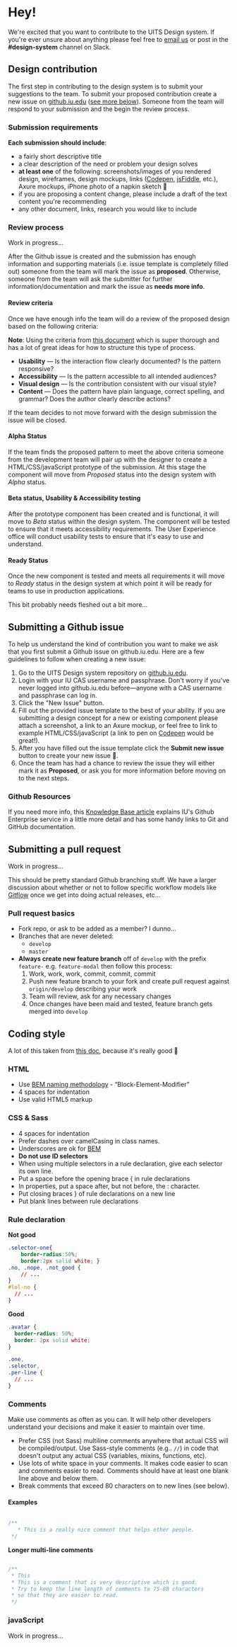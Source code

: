 # Hey!

We're excited that you want to contribute to the UITS Design system. If you're ever unsure about anything please feel free to [email us](mailto:uxo@iu.edu) or post in the **#design-system** channel on Slack.

## Design contribution
The first step in contributing to the design system is to submit your suggestions to the team. To submit your proposed contribution create a new issue on [github.iu.edu](https://github.iu.edu/UITS/uitsds/issues) ([see more below](submitting-a-github-issue)). Someone from the team will respond to your submission and the begin the review process.

### Submission requirements

**Each submission should include**:

- a fairly short descriptive title
- a clear description of the need or problem your design solves
- **at least one** of the following: screenshots/images of you rendered design, wireframes, design mockups, links ([Codepen](http://codepen.io/), [jsFiddle](https://jsfiddle.net/), etc.), Axure mockups, iPhone photo of a napkin sketch :pencil:
- if you are proposing a content change, please include a draft of  the text content you're recommending
- any other document, links, research you would like to include

### Review process
Work in progress...

After the Github issue is created and the submission has enough information and supporting materials (i.e. issue template is completely filled out) someone from the team will mark the issue as **proposed**. Otherwise, someone from the team will ask the submitter for further information/documentation and mark the issue as **needs more info**.

#### Review criteria
Once we have enough info the team will do a review of the proposed design based on the following criteria:

**Note**: Using the criteria from [this document](https://github.com/18F/web-design-standards/wiki/Contribution-Guidelines%3A-Design) which is super thorough and has a lot of great ideas for how to structure this type of process.

- **Usability** — Is the interaction flow clearly documented? Is the pattern responsive?
- **Accessibility** — Is the pattern accessible to all intended audiences?
- **Visual design** — Is the contribution consistent with our visual style?
- **Content** — Does the pattern have plain language, correct spelling, and grammar? Does the author clearly describe actions?

If the team decides to not move forward with the design submission the issue will be closed.

#### Alpha Status
If the team finds the proposed pattern to meet the above criteria someone from the development team will pair up with the designer to create a HTML/CSS/javaScript prototype of the submission. At this stage the component will move from _Proposed_ status into the design system with _Alpha_ status.

#### Beta status, Usability & Accessibility testing
After the prototype component has been created and is functional, it will move to _Beta_ status within the design system. The component will be tested to ensure that it meets accessibility requirements. The User Experience office will conduct usability tests to ensure that it's easy to use and understand.

#### Ready Status
Once the new component is tested and meets all requirements it will move to _Ready_ status in the design system at which point it will be ready for teams to use in production applications.

This bit probably needs fleshed out a bit more...

## Submitting a Github issue

To help us understand the kind of contribution you want to make we ask that you first submit a Github issue on github.iu.edu. Here are a few guidelines to follow when creating a new issue:

1. Go to the UITS Design system repository on [github.iu.edu](https://github.iu.edu/UITS/uitsds/issues).
2. Login with your IU CAS username and passphrase. Don't worry if you've never logged into github.iu.edu before—anyone with a CAS username and passphrase can log in.
3. Click the "New Issue" button.
4. Fill out the provided issue template to the best of your ability. If you are submitting a design concept for a new or existing component please attach a screenshot, a link to an Axure mockup, or feel free to link to example HTML/CSS/javaScript (a link to pen on [Codepen](http://codepen.io/) would be great!).
5. After you have filled out the issue template click the **Submit new issue** button to create your new issue :tada:.
6. Once the team has had a chance to review the issue they will either mark it as **Proposed**, or ask you for more information before moving on to the next steps.

### Github Resources
If you need more info, this [Knowledge Base article](https://kb.iu.edu/d/bagk) explains IU's Github Enterprise service in a little more detail and has some handy links to Git and GitHub documentation.

## Submitting a pull request
Work in progress...

This should be pretty standard Github branching stuff. We have a larger discussion about whether or not to follow specific workflow models like [Gitflow](https://danielkummer.github.io/git-flow-cheatsheet/) once we get into doing actual releases, etc...

### Pull request basics

- Fork repo, or ask to be added as a member? I dunno...
- Branches that are never deleted:
	- `develop`
	- `master`
- **Always create new feature branch** off of `develop` with the prefix `feature-` e.g. `feature-modal` then follow this process:
	1. Work, work, work, commit, commit, commit
	2. Push new feature branch to your fork and create pull request against `origin/develop` describing your work
	3. Team will review, ask for any necessary changes
	4. Once changes have been maid and tested, feature branch gets merged into `develop`

## Coding style
A lot of this taken from [this doc](https://github.com/airbnb/css/blob/master/README.md), because it's really good :100:

### HTML
- Use [BEM naming methodology](https://css-tricks.com/bem-101/) - “Block-Element-Modifier”
- 4 spaces for indentation
- Use valid HTML5 markup

### CSS & Sass

- 4 spaces for indentation
- Prefer dashes over camelCasing in class names.
- Underscores are ok for [BEM](https://csswizardry.com/2013/01/mindbemding-getting-your-head-round-bem-syntax/)
- **Do not use ID selectors**
- When using multiple selectors in a rule declaration, give each selector its own line.
- Put a space before the opening brace { in rule declarations
- In properties, put a space after, but not before, the : character.
- Put closing braces } of rule declarations on a new line
- Put blank lines between rule declarations

### Rule declaration

**Not good**

```css
.selector-one{
    border-radius:50%;
    border:2px solid white; }
.no, .nope, .not_good {
    // ...
}
#lol-no {
  // ...
}
```

**Good**

```css
.avatar {
  border-radius: 50%;
  border: 2px solid white;
}

.one,
.selector,
.per-line {
  // ...
}
```


### Comments
Make use comments as often as you can. It will help other developers understand your decisions and make it easier to maintain over time.

- Prefer CSS (not Sass) multiline comments anywhere that actual CSS will be compiled/output. Use Sass-style comments (e.g.. `//`) in code that doesn't output any actual CSS (variables, mixins, functions, etc).
- Use lots of white space in your comments. It makes code easier to scan and comments easier to read. Comments should have at least one blank line above and below them.
- Break comments that exceed 80 characters on to new lines (see below).

#### Examples

```css

/**
   * This is a really nice comment that helps other people.
 */

```

**Longer multi-line comments**
```css

/**
 * This
 * This is a comment that is very descriptive which is good.
 * Try to keep the line length of comments to 75-80 characters
 * so that they are easier to read.
 */

```

### javaScript
Work in progress...
